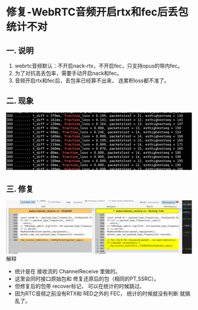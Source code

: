# 修复-WebRTC音频开启rtx和fec后丢包统计不对

## 一. 说明
1. webrtc音频默认：不开启nack-rtx，不开启fec，只支持opus的带内fec。
2. 为了对抗高丢包率，需要手动开启nack和fec。
3. 音频开启rtx和fec后，丢包率已经算不出来， 连累积loss都不准了。

## 二. 现象
![img_1.png](img_1.png)

## 三. 修复
![img.png](img.png)
解释
- 统计是在 接收流的 ChannelReceive 里做的。
- 这里会同时接口原始包和 修复还原后的包（相同的PT,SSRC）。 
- 但修复后的包带 recover标记， 可以在统计的时候跳过。
- 因为RTC音频之前没有RTX和 RED之外的 FEC， 统计的时候就没有判断 就搞乱了。

